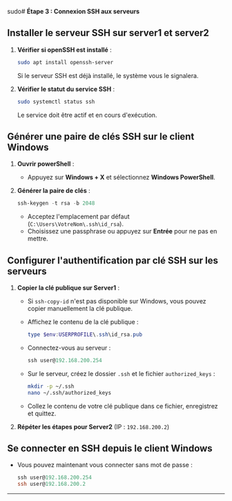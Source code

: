 sudo# **Étape 3 : Connexion SSH aux serveurs**

## **Installer le serveur SSH sur server1 et server2**

1. **Vérifier si openSSH est installé** :

   ```bash
   sudo apt install openssh-server
   ```

   Si le serveur SSH est déjà installé, le système vous le signalera.

2. **Vérifier le statut du service SSH** :

   ```bash
   sudo systemctl status ssh
   ```

   Le service doit être actif et en cours d'exécution.

## **Générer une paire de clés SSH sur le client Windows**

1. **Ouvrir powerShell** :

   - Appuyez sur **Windows + X** et sélectionnez **Windows PowerShell**.

2. **Générer la paire de clés** :

   ```powershell
   ssh-keygen -t rsa -b 2048
   ```

   - Acceptez l'emplacement par défaut (`C:\Users\VotreNom\.ssh\id_rsa`).
   - Choisissez une passphrase ou appuyez sur **Entrée** pour ne pas en mettre.

## **Configurer l'authentification par clé SSH sur les serveurs**

1. **Copier la clé publique sur Server1** :

   - Si `ssh-copy-id` n'est pas disponible sur Windows, vous pouvez copier manuellement la clé publique.

   - Affichez le contenu de la clé publique :

     ```powershell
     type $env:USERPROFILE\.ssh\id_rsa.pub
     ```

   - Connectez-vous au serveur :

     ```powershell
     ssh user@192.168.200.254
     ```

   - Sur le serveur, créez le dossier `.ssh` et le fichier `authorized_keys` :

     ```bash
     mkdir -p ~/.ssh
     nano ~/.ssh/authorized_keys
     ```

   - Collez le contenu de votre clé publique dans ce fichier, enregistrez et quittez.

2. **Répéter les étapes pour Server2** (IP : `192.168.200.2`)

## **Se connecter en SSH depuis le client Windows**

- Vous pouvez maintenant vous connecter sans mot de passe :

  ```powershell
  ssh user@192.168.200.254
  ssh user@192.168.200.2
  ```

---
